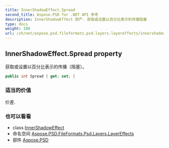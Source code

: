```yaml
---
title: InnerShadowEffect.Spread
second_title: Aspose.PSD for .NET API 参考
description: InnerShadowEffect 财产. 获取或设置以百分比表示的传播阻塞
type: docs
weight: 100
url: /zh/net/aspose.psd.fileformats.psd.layers.layereffects/innershadoweffect/spread/
---
```

## InnerShadowEffect.Spread property

获取或设置以百分比表示的传播（阻塞）。

```csharp
public int Spread { get; set; }
```

### 适当的价值

价差.

### 也可以看看

* class [InnerShadowEffect](../)
* 命名空间 [Aspose.PSD.FileFormats.Psd.Layers.LayerEffects](../../innershadoweffect/)
* 部件 [Aspose.PSD](../../../)


